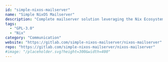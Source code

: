 ```yaml
---
id: "simple-nixos-mailserver"
name: "Simple NixOS Mailserver"
description: "Complete mailserver solution leveraging the Nix Ecosystem."
tags:
  - "GPL-3.0"
  - "Nix"
category: "Communication"
website: "https://gitlab.com/simple-nixos-mailserver/nixos-mailserver"
repo: "https://gitlab.com/simple-nixos-mailserver/nixos-mailserver"
#image: "/placeholder.svg?height=300&width=400"
---
```



